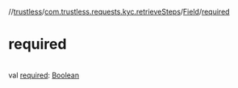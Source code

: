 //[trustless](../../../index.md)/[com.trustless.requests.kyc.retrieveSteps](../index.md)/[Field](index.md)/[required](required.md)

# required

\
val [required](required.md): [Boolean](https://kotlinlang.org/api/latest/jvm/stdlib/kotlin/-boolean/index.html)

